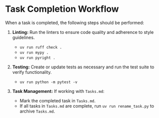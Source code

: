 # Task Completion Workflow

When a task is completed, the following steps should be performed:

1.  **Linting:** Run the linters to ensure code quality and adherence to style guidelines.
    - `uv run ruff check .`
    - `uv run mypy .`
    - `uv run pyright .`

2.  **Testing:** Create or update tests as necessary and run the test suite to verify functionality.
    - `uv run python -m pytest -v`

3.  **Task Management:** If working with `Tasks.md`:
    - Mark the completed task in `Tasks.md`.
    - If all tasks in `Tasks.md` are complete, run `uv run rename_task.py` to archive `Tasks.md`.